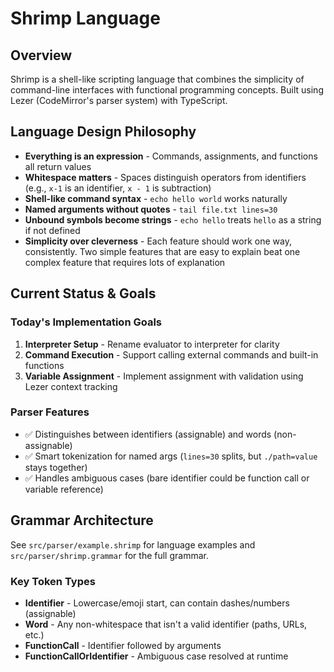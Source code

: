 # Shrimp Language

## Overview

Shrimp is a shell-like scripting language that combines the simplicity of command-line interfaces with functional programming concepts. Built using Lezer (CodeMirror's parser system) with TypeScript.

## Language Design Philosophy

- **Everything is an expression** - Commands, assignments, and functions all return values
- **Whitespace matters** - Spaces distinguish operators from identifiers (e.g., `x-1` is an identifier, `x - 1` is subtraction)
- **Shell-like command syntax** - `echo hello world` works naturally
- **Named arguments without quotes** - `tail file.txt lines=30`
- **Unbound symbols become strings** - `echo hello` treats `hello` as a string if not defined
- **Simplicity over cleverness** - Each feature should work one way, consistently. Two simple features that are easy to explain beat one complex feature that requires lots of explanation

## Current Status & Goals

### Today's Implementation Goals
1. **Interpreter Setup** - Rename evaluator to interpreter for clarity
2. **Command Execution** - Support calling external commands and built-in functions
3. **Variable Assignment** - Implement assignment with validation using Lezer context tracking

### Parser Features
- ✅ Distinguishes between identifiers (assignable) and words (non-assignable)
- ✅ Smart tokenization for named args (`lines=30` splits, but `./path=value` stays together)
- ✅ Handles ambiguous cases (bare identifier could be function call or variable reference)

## Grammar Architecture

See `src/parser/example.shrimp` for language examples and `src/parser/shrimp.grammar` for the full grammar.

### Key Token Types
- **Identifier** - Lowercase/emoji start, can contain dashes/numbers (assignable)
- **Word** - Any non-whitespace that isn't a valid identifier (paths, URLs, etc.)
- **FunctionCall** - Identifier followed by arguments
- **FunctionCallOrIdentifier** - Ambiguous case resolved at runtime

